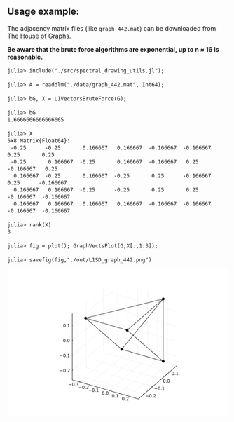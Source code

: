 ## Usage example:

The adjacency matrix files (like `graph_442.mat`) can be downloaded from [The House of Graphs](https://houseofgraphs.org/).

**Be aware that the brute force algorithms are exponential, up to n ≈ 16 is reasonable.**

```
julia> include("./src/spectral_drawing_utils.jl");

julia> A = readdlm("./data/graph_442.mat", Int64);

julia> bG, X = L1VectorsBruteForce(G);

julia> bG
1.6666666666666665

julia> X
5×8 Matrix{Float64}:
 -0.25      -0.25       0.166667   0.166667  -0.166667  -0.166667   0.25       0.25
 -0.25       0.166667  -0.25       0.166667  -0.166667   0.25      -0.166667   0.25
  0.166667  -0.25       0.166667  -0.25       0.25      -0.166667   0.25      -0.166667
  0.166667   0.166667  -0.25      -0.25       0.25       0.25      -0.166667  -0.166667
  0.166667   0.166667   0.166667   0.166667  -0.166667  -0.166667  -0.166667  -0.166667

julia> rank(X)
3

julia> fig = plot(); GraphVectsPlot(G,X[:,1:3]);

julia> savefig(fig,"./out/L1SD_graph_442.png")
```

![L1SD_graph_442](./out/L1SD_graph_442.png)
